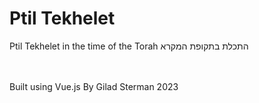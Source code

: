 # Ptil Tekhelet

Ptil Tekhelet in the time of the Torah
התכלת בתקופת המקרא
<Br />
<Br />

<Br />
Built using Vue.js
By Gilad Sterman 2023 
